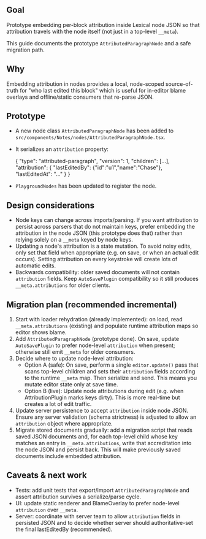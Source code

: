 ## Goal

Prototype embedding per-block attribution inside Lexical node JSON so that attribution travels with the node itself (not just in a top-level `__meta`).

This guide documents the prototype `AttributedParagraphNode` and a safe migration path.

## Why

Embedding attribution in nodes provides a local, node-scoped source-of-truth for "who last edited this block" which is useful for in-editor blame overlays and offline/static consumers that re-parse JSON.

## Prototype

- A new node class `AttributedParagraphNode` has been added to `src/components/Notes/nodes/AttributedParagraphNode.tsx`.
- It serializes an `attribution` property:

  {
  "type": "attributed-paragraph",
  "version": 1,
  "children": [...],
  "attribution": { "lastEditedBy": {"id":"u1","name":"Chase"}, "lastEditedAt": "..." }
  }

- `PlaygroundNodes` has been updated to register the node.

## Design considerations

- Node keys can change across imports/parsing. If you want attribution to persist across parsers that do not maintain keys, prefer embedding the attribution in the node JSON (this prototype does that) rather than relying solely on a `__meta` keyed by node keys.
- Updating a node's attribution is a state mutation. To avoid noisy edits, only set that field when appropriate (e.g. on save, or when an actual edit occurs). Setting attribution on every keystroke will create lots of automatic edits.
- Backwards compatibility: older saved documents will not contain `attribution` fields. Keep `AutoSavePlugin` compatibility so it still produces `__meta.attributions` for older clients.

## Migration plan (recommended incremental)

1. Start with loader rehydration (already implemented): on load, read `__meta.attributions` (existing) and populate runtime attribution maps so editor shows blame.
2. Add `AttributedParagraphNode` (prototype done). On save, update `AutoSavePlugin` to prefer node-level `attribution` when present; otherwise still emit `__meta` for older consumers.
3. Decide where to update node-level attribution:
   - Option A (safe): On save, perform a single `editor.update()` pass that scans top-level children and sets their `attribution` fields according to the runtime `__meta` map. Then serialize and send. This means you mutate editor state only at save time.
   - Option B (live): Update node attributions during edit (e.g. when AttributionPlugin marks keys dirty). This is more real-time but creates a lot of edit traffic.
4. Update server persistence to accept `attribution` inside node JSON. Ensure any server validation (schema strictness) is adjusted to allow an `attribution` object where appropriate.
5. Migrate stored documents gradually: add a migration script that reads saved JSON documents and, for each top-level child whose key matches an entry in `__meta.attributions`, write that accreditation into the node JSON and persist back. This will make previously saved documents include embedded attribution.

## Caveats & next work

- Tests: add unit tests that export/import `AttributedParagraphNode` and assert attribution survives a serialize/parse cycle.
- UI: update static renderer and BlameOverlay to prefer node-level `attribution` over `__meta`.
- Server: coordinate with server team to allow `attribution` fields in persisted JSON and to decide whether server should authoritative-set the final lastEditedBy (recommended).
